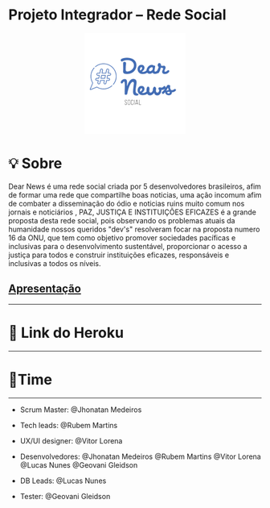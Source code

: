 # Projeto Integrador – Rede Social

 
 <p align="center"> <img src = "https://github.com/JhonMeddev/DearNews-Social-Project/blob/main/images/logo.png?raw=true">  </img> </p>
 
 # 💡 Sobre
 
Dear News é uma rede social criada por 5 desenvolvedores brasileiros, afim de formar uma rede que compartilhe boas noticias, uma ação incomum afim de combater a disseminação do ódio e noticias ruins muito comum nos jornais e noticiários  , PAZ, JUSTIÇA E INSTITUIÇÕES EFICAZES é a grande proposta desta rede social, pois observando os problemas atuais da humanidade nossos queridos "dev's" resolveram focar na proposta numero 16 da ONU, que tem como objetivo  promover sociedades pacíficas e inclusivas para o desenvolvimento sustentável, proporcionar o acesso a justiça para todos e construir instituições eficazes, responsáveis e inclusivas a todos os níveis.

 <a href="https://url.gratis/Rp9hx4" target="_blank"><h2>Apresentação</h2> </a> 


---
 # 🔗 Link do Heroku
 
 
---
 
 # 👾Time

---

* Scrum Master: @Jhonatan Medeiros

* Tech leads: @Rubem Martins

* UX/UI designer: @Vitor Lorena

* Desenvolvedores: @Jhonatan Medeiros @Rubem Martins @Vitor Lorena @Lucas Nunes @Geovani Gleidson

* DB Leads: @Lucas Nunes

* Tester: @Geovani Gleidson
